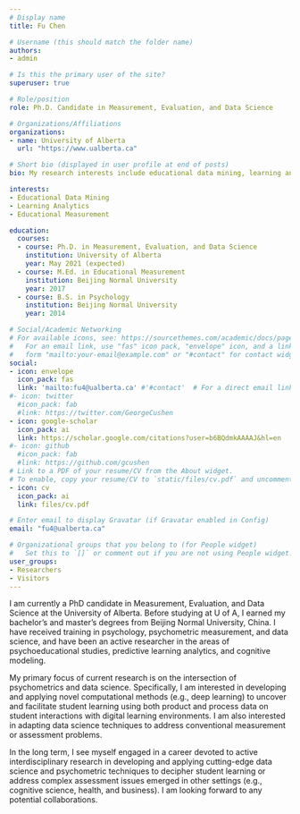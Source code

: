 ```yaml
---
# Display name
title: Fu Chen

# Username (this should match the folder name)
authors:
- admin

# Is this the primary user of the site?
superuser: true

# Role/position
role: Ph.D. Candidate in Measurement, Evaluation, and Data Science

# Organizations/Affiliations
organizations:
- name: University of Alberta
  url: "https://www.ualberta.ca"

# Short bio (displayed in user profile at end of posts)
bio: My research interests include educational data mining, learning analytics and psychometric measurement.

interests:
- Educational Data Mining
- Learning Analytics
- Educational Measurement

education:
  courses:
  - course: Ph.D. in Measurement, Evaluation, and Data Science
    institution: University of Alberta
    year: May 2021 (expected)
  - course: M.Ed. in Educational Measurement
    institution: Beijing Normal University
    year: 2017
  - course: B.S. in Psychology
    institution: Beijing Normal University
    year: 2014

# Social/Academic Networking
# For available icons, see: https://sourcethemes.com/academic/docs/page-builder/#icons
#   For an email link, use "fas" icon pack, "envelope" icon, and a link in the
#   form "mailto:your-email@example.com" or "#contact" for contact widget.
social:
- icon: envelope
  icon_pack: fas
  link: 'mailto:fu4@ualberta.ca' #'#contact'  # For a direct email link, use "mailto:test@example.org".
#- icon: twitter
  #icon_pack: fab
  #link: https://twitter.com/GeorgeCushen
- icon: google-scholar
  icon_pack: ai
  link: https://scholar.google.com/citations?user=b6BQdmkAAAAJ&hl=en
#- icon: github
  #icon_pack: fab
  #link: https://github.com/gcushen
# Link to a PDF of your resume/CV from the About widget.
# To enable, copy your resume/CV to `static/files/cv.pdf` and uncomment the lines below.
- icon: cv
  icon_pack: ai
  link: files/cv.pdf

# Enter email to display Gravatar (if Gravatar enabled in Config)
email: "fu4@ualberta.ca"

# Organizational groups that you belong to (for People widget)
#   Set this to `[]` or comment out if you are not using People widget.
user_groups:
- Researchers
- Visitors
--- 
```


I am currently a PhD candidate in Measurement, Evaluation, and Data Science at the University of Alberta. Before studying at U of A, I earned my bachelor’s and master’s degrees from Beijing Normal University, China. I have received training in psychology, psychometric measurement, and data science, and have been an active researcher in the areas of psychoeducational studies, predictive learning analytics, and cognitive modeling.

My primary focus of current research is on the intersection of psychometrics and data science. Specifically, I am interested in developing and applying novel computational methods (e.g., deep learning) to uncover and facilitate student learning using both product and process data on student interactions with digital learning environments. I am also interested in adapting data science techniques to address conventional measurement or assessment problems.

In the long term, I see myself engaged in a career devoted to active interdisciplinary research in developing and applying cutting-edge data science and psychometric techniques to decipher student learning or address complex assessment issues emerged in other settings (e.g., cognitive science, health, and business). I am looking forward to any potential collaborations.